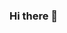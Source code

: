 ### Hi there 👋

<!--
**gregargyle/gregargyle** is a ✨ _special_ ✨ repository because its `README.md` (this file) appears on your GitHub profile.

Here are some ideas to get you started:

- 🔭 I’m currently working on Photo-Op.io
- 🌱 I’m currently learning Github Co-Pilot
- 👯 I’m looking to collaborate on ...
- 🤔 I’m looking for help with Photo-Op.io
- 💬 Ask me about life in Silicone Valley
- 📫 How to reach me: gregargyle@gmail.com
- 😄 Pronouns: ...
- ⚡ Fun fact: ...
-->
